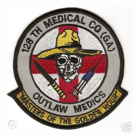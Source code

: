 ![](https://github.com/nondejus/bemoeigurus-at-work/blob/main/outlaw%20medics%20vs%20hoornbrekerstraat%20medics/us-army-128th-medical-co-ga-outlaw-medics_1_e3ca8d0f85a57305928bcfdff59cf29b.jpg)
